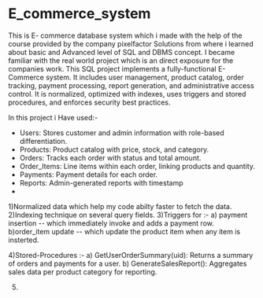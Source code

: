 # E_commerce_system
This is E- commerce database system which i made with the help of the course provided by the company pixelfactor Solutions from where i learned about basic and Advanced level of SQL and DBMS concept. I became familiar with the real world project which is an direct exposure for the companies work.
This SQL project implements a fully-functional E-Commerce system.
It includes user management, product catalog, order tracking, payment processing, report generation, and
administrative access control.
It is normalized, optimized with indexes, uses triggers and stored procedures, and enforces security best
practices.

In this project i Have used:-

- Users: Stores customer and admin information with role-based differentiation.
- Products: Product catalog with price, stock, and category.
- Orders: Tracks each order with status and total amount.
- Order_Items: Line items within each order, linking products and quantity.
- Payments: Payment details for each order.
- Reports: Admin-generated reports with timestamp
- 
1)Normalized data which help my code abilty faster to fetch the data.
2)Indexing technique on several query fields.
3)Triggers for :-
              a) payment insertion -- which immediately invoke and adds a payment row.
              b)order_item update -- which update the product item when any item is insterted.
              
4)Stored-Procedures :-
              a) GetUserOrderSummary(uid): Returns a summary of orders and payments for a user.
              b) GenerateSalesReport(): Aggregates sales data per product category for reporting. 
              
5)
